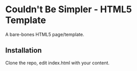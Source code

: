 # Couldn't Be Simpler - HTML5 Template

A bare-bones HTML5 page/template.

## Installation

Clone the repo, edit index.html with your content.


